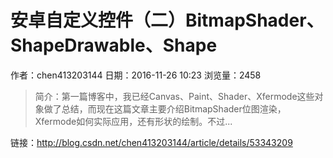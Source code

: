 # 安卓自定义控件（二）BitmapShader、ShapeDrawable、Shape
作者：chen413203144
日期：2016-11-26 10:23
浏览量：2458
> 简介：第一篇博客中，我已经Canvas、Paint、Shader、Xfermode这些对象做了总结，而现在这篇文章主要介绍BitmapShader位图渲染，Xfermode如何实际应用，还有形状的绘制。不过...

 链接：http://blog.csdn.net/chen413203144/article/details/53343209
